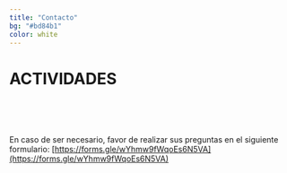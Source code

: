 ```yaml
---
title: "Contacto"
bg: "#bd84b1"
color: white
---
```


# ACTIVIDADES

<br>
<br>
<br>

En caso de ser necesario, favor de realizar sus preguntas en el siguiente formulario: [https://forms.gle/wYhmw9fWqoEs6N5VA](https://forms.gle/wYhmw9fWqoEs6N5VA)